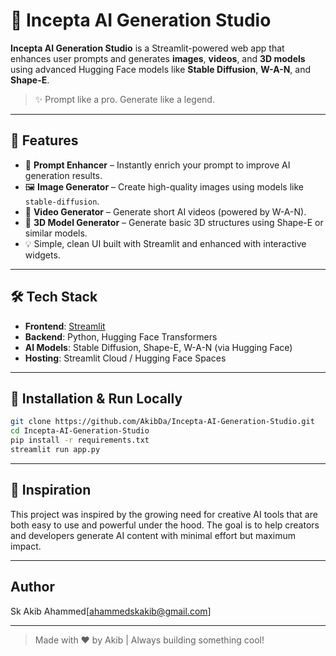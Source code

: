 # 🚀 Incepta AI Generation Studio

**Incepta AI Generation Studio** is a Streamlit-powered web app that enhances user prompts and generates **images**, **videos**, and **3D models** using advanced Hugging Face models like **Stable Diffusion**, **W-A-N**, and **Shape-E**.

> ✨ Prompt like a pro. Generate like a legend.

---

## 🎯 Features

- 🔮 **Prompt Enhancer** – Instantly enrich your prompt to improve AI generation results.
- 🖼️ **Image Generator** – Create high-quality images using models like `stable-diffusion`.
- 🎥 **Video Generator** – Generate short AI videos (powered by W-A-N).
- 🧊 **3D Model Generator** – Generate basic 3D structures using Shape-E or similar models.
- 💡 Simple, clean UI built with Streamlit and enhanced with interactive widgets.

---

## 🛠️ Tech Stack

- **Frontend**: [Streamlit](https://streamlit.io/)
- **Backend**: Python, Hugging Face Transformers
- **AI Models**: Stable Diffusion, Shape-E, W-A-N (via Hugging Face)
- **Hosting**: Streamlit Cloud / Hugging Face Spaces

---

## 🚧 Installation & Run Locally

```bash
git clone https://github.com/AkibDa/Incepta-AI-Generation-Studio.git
cd Incepta-AI-Generation-Studio
pip install -r requirements.txt
streamlit run app.py
```

---

## 🧠 Inspiration

This project was inspired by the growing need for creative AI tools that are both easy to use and powerful under the hood. The goal is to help creators and developers generate AI content with minimal effort but maximum impact.

---

## Author

Sk Akib Ahammed[ahammedskakib@gmail.com]

---

> Made with ❤️ by Akib | Always building something cool!
